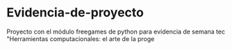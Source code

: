 # Evidencia-de-proyecto
Proyecto con el módulo freegames de python para evidencia de semana tec "Herramientas computacionales: el arte de la proge
